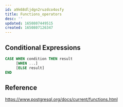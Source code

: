 ```yaml
---
id: a9k68dljdgn2ruzdco4osfy
title: Functions_operators
desc: ''
updated: 1650807449515
created: 1650807126347
---
```


## Conditional Expressions

```sql
CASE WHEN condition THEN result
     [WHEN ...]
     [ELSE result]
END
```

## Reference

https://www.postgresql.org/docs/current/functions.html
